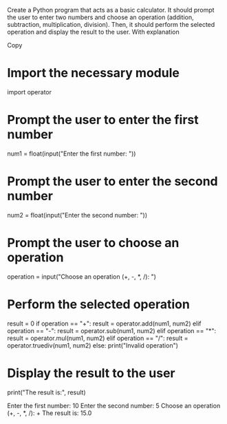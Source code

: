 Create a Python program that acts as a basic calculator. It should prompt the user to
enter two numbers and choose an operation (addition, subtraction, multiplication,
division). Then, it should perform the selected operation and display the result to the
user. With explanation

Copy
# Import the necessary module
import operator

# Prompt the user to enter the first number
num1 = float(input("Enter the first number: "))

# Prompt the user to enter the second number
num2 = float(input("Enter the second number: "))

# Prompt the user to choose an operation
operation = input("Choose an operation (+, -, *, /): ")

# Perform the selected operation
result = 0
if operation == "+":
    result = operator.add(num1, num2)
elif operation == "-":
    result = operator.sub(num1, num2)
elif operation == "*":
    result = operator.mul(num1, num2)
elif operation == "/":
    result = operator.truediv(num1, num2)
else:
    print("Invalid operation")

# Display the result to the user
print("The result is:", result)


Enter the first number: 10
Enter the second number: 5
Choose an operation (+, -, *, /): +
The result is: 15.0
